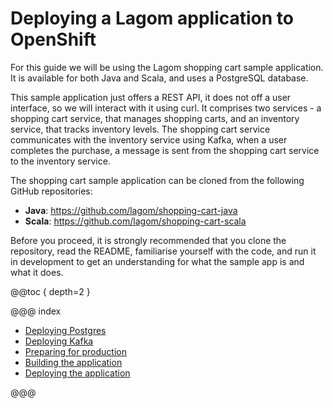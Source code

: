 # Deploying a Lagom application to OpenShift

For this guide we will be using the Lagom shopping cart sample application. It is available for both Java and Scala, and uses a PostgreSQL database.

This sample application just offers a REST API, it does not off a user interface, so we will interact with it using curl. It comprises two services - a shopping cart service, that manages shopping carts, and an inventory service, that tracks inventory levels. The shopping cart service communicates with the inventory service using Kafka, when a user completes the purchase, a message is sent from the shopping cart service to the inventory service.

The shopping cart sample application can be cloned from the following GitHub repositories:

* **Java**: https://github.com/lagom/shopping-cart-java
* **Scala**: https://github.com/lagom/shopping-cart-scala

Before you proceed, it is strongly recommended that you clone the repository, read the README, familiarise yourself with the code, and run it in development to get an understanding for what the sample app is and what it does.

@@toc { depth=2 }

@@@ index

* [Deploying Postgres](deploying-postgres.md)
* [Deploying Kafka](deploying-kafka.md)
* [Preparing for production](preparing-for-production.md)
* [Building the application](building.md)
* [Deploying the application](deploying.md)

@@@
